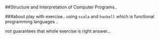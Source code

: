 ##Structure and Interpretation of Computer Programs..

###about
play with exercise.. using ``scala`` and ``haskell``
which is functional programming languages .. 

not guarantees that whole exercise is right answer... 
 